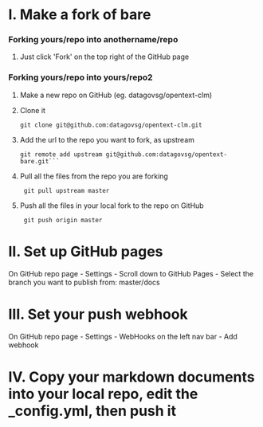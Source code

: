 
# I. Make a fork of bare

### Forking yours/repo into anothername/repo

1. Just click 'Fork' on the top right of the GitHub page

### Forking yours/repo into yours/repo2

1. Make a new repo on GitHub (eg. datagovsg/opentext-clm)

2. Clone it
	
	`git clone git@github.com:datagovsg/opentext-clm.git`

3. Add the url to the repo you want to fork, as  upstream
	``` cd opentext-myrepo
	git remote add upstream git@github.com:datagovsg/opentext-bare.git```

4. Pull all the files from the repo you are forking

	` git pull upstream master`

5. Push all the files in your local fork to the repo on GitHub
	
	` git push origin master` 

# II. Set up GitHub pages

On GitHub repo page - Settings - Scroll down to GitHub Pages - Select the branch you want to publish from: master/docs

# III. Set your push webhook

On GitHub repo page - Settings - WebHooks on the left nav bar - Add webhook

# IV. Copy your markdown documents into your local repo, edit the _config.yml, then push it 
